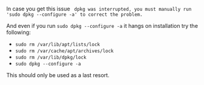 In case you get this issue ` dpkg was interrupted, you must manually run 'sudo dpkg --configure -a' to correct the problem.`

And even if you run `sudo dpkg --configure -a` it hangs on installation try the following:
- `sudo rm /var/lib/apt/lists/lock`
- `sudo rm /var/cache/apt/archives/lock`
- `sudo rm /var/lib/dpkg/lock`
- `sudo dpkg --configure -a`

This should only be used as a last resort.
